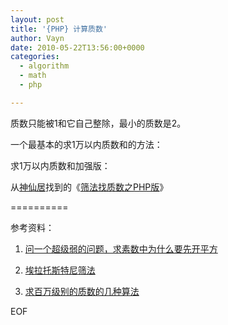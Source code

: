 ```yaml
---
layout: post
title: '{PHP} 计算质数'
author: Vayn
date: 2010-05-22T13:56:00+0000
categories:
  - algorithm
  - math
  - php

---
```


质数只能被1和它自己整除，最小的质数是2。

一个最基本的求1万以内质数和的方法：

<script src="http://gist.github.com/409824.js?file=prime_number.php"></script>

求1万以内质数和加强版：

<script src="http://gist.github.com/409917.js"></script>

从[神仙居](http://syre.blogbus.com/)找到的《[筛法找质数之PHP版](http://syre.blogbus.com/logs/5731300.html)》

<script src="http://gist.github.com/409891.js?file=sieve_of_eratosthenes.php"></script>

==========

参考资料：

1. [问一个超级弱的问题，求素数中为什么要先开平方](http://topic.csdn.net/u/20090321/17/fb43f873-83c0-4aaf-8d96-a528355d8bf4.html)

2. [埃拉托斯特尼筛法](http://zh.wikipedia.org/zh-cn/%E5%9F%83%E6%8B%89%E6%89%98%E6%96%AF%E7%89%B9%E5%B0%BC%E7%AD%9B%E6%B3%95)

3. [求百万级别的质数的几种算法](http://luren84.spaces.live.com/blog/cns!F92125191404692A!370.entry)

EOF